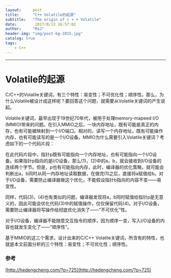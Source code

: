 ```yaml
---
layout:     post
title:      "C++ Volatile的起源"
subtitle:   "The origin of c + + Volatile"
date:        2017/8/13 16:57:02 
author:     "MaJ"
header-img: "img/post-bg-2015.jpg"
catalog: true
tags:
    - C++
---
```

---
# Volatile的起源
C/C++的Volatile关键词，有三个特性：易变性；不可优化性；顺序性。那么，为什么Volatile被设计成这样呢？要回答这个问题，就需要从Volatile关键词的产生说起。

Volatile关键词，最早出现于19世纪70年代，被用于处理memory-mapeed I/O (MMIO)带来的问题。在引入MMIO之后，一块内存地址，既有可能是真正的内存，也有可能被映射到一个I/O端口。相对的，读写一个内存地址，既有可能操作内存，也有可能读写的是一个I/O设备。MMIO为什么需要引入Volatile关键词？考虑如下的一个代码片段：

在此代码片段中，指针p既有可能指向一个内存地址，也有可能指向一个I/O设备。如果指针p指向的是I/O设备，那么(1)，(2)中的a，b，就会接收到I/O设备的连续两个字节。但是，p也有可能指向内存，此时，编译器的优化策略，就可能会判断出a，b同时从同一内存地址读取数据，在做完(1)之后，直接将a赋值给b。对于I/O设备，需要防止编译器做这个优化，不能假设指针b指向的内容不变——易变性。

同样，代码(3)，(4)也有类似的问题，编译器发现将a，b同时赋值给指针p是无意义的，因此可能会优化代码(3)中的赋值操作，仅仅保留代码(4)。对于I/O设备，需要防止编译器将写操作给彻底优化消失了——”不可优化”性。

对于I/O设备，编译器不能随意交互指令的顺序，因为顺序一变，写入I/O设备的内容也就发生变化了——”顺序性”。

基于MMIO的这三个需求，设计出来的C/C++ Volatile关键词，所含有的特性，也就是本文前面分析的三个特性：易变性；不可优化性；顺序性。

### 参考
[http://hedengcheng.com/?p=725](http://hedengcheng.com/?p=725)
